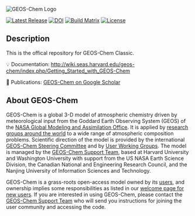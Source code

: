 ![GEOS-Chem Logo](http://acmg.seas.harvard.edu/geos/img/GEOS-Chem_Logo_Light_Background.svg)

[![Latest Release](https://img.shields.io/github/v/release/geoschem/GCClassic?label=Latest%20Release)](http://wiki.seas.harvard.edu/geos-chem/index.php/GEOS-Chem_versions)
[![DOI](https://zenodo.org/badge/DOI/10.5281/zenodo.4681204.svg)](https://doi.org/10.5281/zenodo.4681204)
[![Build Matrix](https://img.shields.io/azure-devops/build/geoschem/GCClassic/15/main?label=Build%20Matrix)](https://dev.azure.com/geoschem/GCClassic/_build)
[![License](https://img.shields.io/badge/License-MIT-blue.svg)](https://github.com/geoschem/geos-chem/blob/master/LICENSE.txt)

## Description

This is the offical repository for GEOS-Chem Classic. 

:bulb: Documentation: http://wiki.seas.harvard.edu/geos-chem/index.php/Getting_Started_with_GEOS-Chem

:book: Publications: [GEOS-Chem on Google Scholar](https://scholar.google.com/citations?user=ho-sNj4AAAAJ)


## About GEOS-Chem

GEOS-Chem is a global 3-D model of atmospheric chemistry driven by meteorological input from the Goddard Earth Observing System (GEOS) of the [NASA Global Modeling and Assimilation Office](http://gmao.gsfc.nasa.gov/). It is applied by [research groups around the world](http://acmg.seas.harvard.edu/geos/geos_people.html) to a wide range of atmospheric composition problems. Scientific direction of the model is provided by the international [GEOS-Chem Steering Committee](http://acmg.seas.harvard.edu/geos/geos_steering_cmte.html) and by [User Working Groups](http://acmg.seas.harvard.edu/geos/geos_working_groups.html). The model is managed by the [GEOS-Chem Support Team](http://acmg.seas.harvard.edu/geos/geos_chem_support.html), based at Harvard University and Washington University with support from the US NASA Earth Science Division, the Canadian National and Engineering Research Council, and the Nanjing University of Information Sciences and Technology.

GEOS-Chem is a grass-roots open-access model owned by its [users](http://acmg.seas.harvard.edu/geos/geos_people.html), and ownership implies some responsibilities as listed in our [welcome page for new users](http://acmg.seas.harvard.edu/geos/geos_welcome.html). If you are interested in using GEOS-Chem, please contact the [GEOS-Chem Support Team](http://wiki.seas.harvard.edu/geos-chem/index.php/GEOS-Chem_Support_Team) who will send you instructions for joining the user community and accessing the code.
